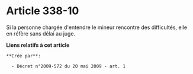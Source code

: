 # Article 338-10

Si la personne chargée d'entendre le mineur rencontre des difficultés, elle en réfère sans délai au juge.

**Liens relatifs à cet article**

	**Créé par**:

	  - Décret n°2009-572 du 20 mai 2009 - art. 1

